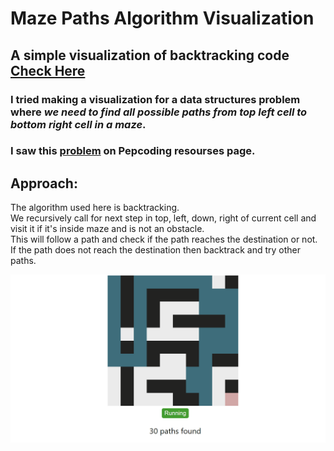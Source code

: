 # Maze Paths Algorithm Visualization

## A simple visualization of **backtracking** code [Check Here](https://sachinverma53121.github.io/Mazepath-Algo-Visualization/)

### I tried making a visualization for a data structures problem where _we need to find all possible paths from top left cell to bottom right cell in a maze_.

### I saw this [problem](https://lnkd.in/g4kYp8y) on Pepcoding resourses page.

## Approach:

The algorithm used here is backtracking.  
We recursively call for next step in top, left, down, right of current cell and visit it if it's inside maze and is not an obstacle.  
This will follow a path and check if the path reaches the destination or not. If the path does not reach the destination then backtrack and try other paths.

![1-Maze Path Animation](demo/maze_path.gif)
